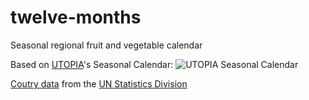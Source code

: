 # twelve-months
Seasonal regional fruit and vegetable calendar 

Based on [UTOPIA](https://utopia.de)'s Seasonal Calendar:
![UTOPIA Seasonal Calendar](https://utopia.de/app/uploads/2017/02/saisonkalender-utopia-download-A4-cpb-180522.jpg "Seasonal Calendar")

[Coutry data](https://unstats.un.org/unsd/methodology/m49/overview/) from the [UN Statistics Division](https://unstats.un.org/home/)
